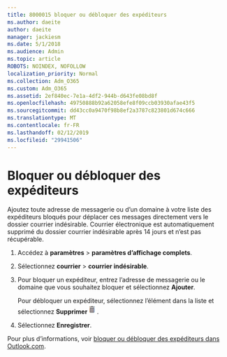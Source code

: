 ```yaml
---
title: 8000015 bloquer ou débloquer des expéditeurs
ms.author: daeite
author: daeite
manager: jackiesm
ms.date: 5/1/2018
ms.audience: Admin
ms.topic: article
ROBOTS: NOINDEX, NOFOLLOW
localization_priority: Normal
ms.collection: Adm_O365
ms.custom: Adm_O365
ms.assetid: 2ef840ec-7e1a-4df2-944b-d643fe08bd8f
ms.openlocfilehash: 49750888b92a62058efe8f09ccb03930afae43f5
ms.sourcegitcommit: dd43cc0a9470f98b8ef2a3787c823801d674c666
ms.translationtype: MT
ms.contentlocale: fr-FR
ms.lasthandoff: 02/12/2019
ms.locfileid: "29941506"
---
```

# <a name="block-or-unblock-senders"></a>Bloquer ou débloquer des expéditeurs

Ajoutez toute adresse de messagerie ou d’un domaine à votre liste des expéditeurs bloqués pour déplacer ces messages directement vers le dossier courrier indésirable. Courrier électronique est automatiquement supprimé du dossier courrier indésirable après 14 jours et n’est pas récupérable.
  
1. Accédez à **paramètres** \> **paramètres d’affichage complets**. 
    
2. Sélectionnez **courrier** \> **courrier indésirable**. 
    
3. Pour bloquer un expéditeur, entrez l’adresse de messagerie ou le domaine que vous souhaitez bloquer et sélectionnez **Ajouter**. 
    
    Pour débloquer un expéditeur, sélectionnez l’élément dans la liste et sélectionnez **Supprimer**![supprimer](media/deb47846-8483-4f9d-813a-fc8fe288b583.png).
    
4. Sélectionnez **Enregistrer**. 
    
Pour plus d’informations, voir [bloquer ou débloquer des expéditeurs dans Outlook.com](https://go.microsoft.com/fwlink/p/?linkid=873133).
  

